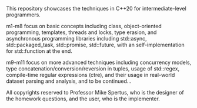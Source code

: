 This repository showcases the techniques in C++20 for intermediate-level programmers.

m1-m8 focus on basic concepts including class, object-oriented programming, templates, threads and locks, type erasion, and asynchronous programming libraries including std::async, std::packaged_task, std::promise, std::future, with an self-implementation for std::function at the end.

m9-m11 focus on more advanced techniques including concurrency models, type concatenation/conversion/reversion in tuples, usage of std::regex, compile-time regular expressions (ctre), and their usage in real-world dataset parsing and analysis, and to be continued...

All copyrights reserved to Professor Mike Spertus, who is the designer of the homework questions, and the user, who is the implementer.
